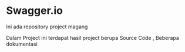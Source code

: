 # Swagger.io
Ini ada repository project magang

Dalam Project ini terdapat hasil project berupa Source Code , Beberapa dokumentasi 
